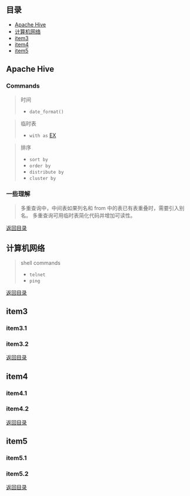 ## <span id="jump0">目录<span>
  
  * [Apache Hive](#jump1)
  * [计算机网络](#jump2)
  * [item3](#jump3)
  * [item4](#jump4)
  * [item5](#jump5)

## <span id="jump1">Apache Hive<span>

  ### Commands
  
  > 时间
  > + `date_format()`
  
  > 临时表
  > + `with as` [EX](https://blog.csdn.net/u010003835/article/details/105399470?utm_medium=distribute.pc_relevant.none-task-blog-2%7Edefault%7EBlogCommendFromBaidu%7Edefault-5.control&depth_1-utm_source=distribute.pc_relevant.none-task-blog-2%7Edefault%7EBlogCommendFromBaidu%7Edefault-5.control)
  
  > 排序
  > + `sort by`
  > + `order by`
  > + `distribute by`
  > + `cluster by`
 
  ### 一些理解
  > 多重查询中，中间表如果列名和 from 中的表已有表重叠时，需要引入别名。
  > 多重查询可用临时表简化代码并增加可读性。
  
[返回目录](#jump0)


## <span id="jump2">计算机网络<span>
  
  > shell commands
  > + `telnet`
  > + `ping`
  
 
[返回目录](#jump0)

## <span id="jump3">item3<span>
  
  ### item3.1
 
  ### item3.2

[返回目录](#jump0)

## <span id="jump4">item4<span>
  
  ### item4.1
 
  ### item4.2

[返回目录](#jump0)


## <span id="jump5">item5<span>
  
  ### item5.1
 
  ### item5.2
  
[返回目录](#jump0)
